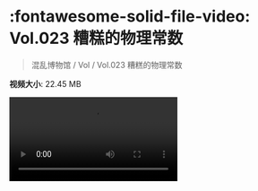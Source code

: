 # :fontawesome-solid-file-video: Vol.023 糟糕的物理常数

> 混乱博物馆 / Vol / Vol.023 糟糕的物理常数

**视频大小**: 22.45 MB

<div class="video"><video src="https://file.hsyhx.top/archive/混乱博物馆/Vol/Vol.023 糟糕的物理常数.mp4" controls preload>🤔 您的浏览器不支持 video 标签</video></div>